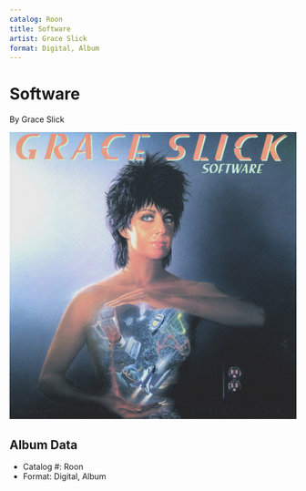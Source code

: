 ```yaml
---
catalog: Roon
title: Software
artist: Grace Slick
format: Digital, Album
---
```


# Software

By Grace Slick

![](../../assets/albumcovers/Grace_Slick-Software.png)

## Album Data

- Catalog #: Roon
- Format: Digital, Album

